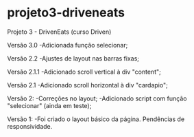 # projeto3-driveneats
Projeto 3 - DrivenEats (curso Driven)

Versão 3.0
-Adicionada função selecionar;

Versão 2.2
-Ajustes de layout nas barras fixas;

Versão 2.1.1
-Adicionado scroll vertical à div "content";

Versão 2.1
-Adicionado scroll horizontal à div "cardapio";

Versão 2:
-Correções no layout;
-Adicionado script com função "selecionar" (ainda em teste);

Versão 1:
-Foi criado o layout básico da página. Pendências de responsividade.
